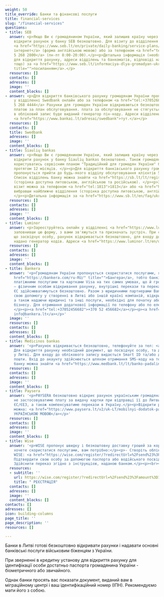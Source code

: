 ```yaml
---
weight: 50
title_override: Банки та фінансові послуги
title: financial-services
slug: "/financial-services"
questions:
- title: SEB
  answer: <p>Якщо Ви є громадянином України, який залишив країну через війну, Ви можете
    відкрити рахунок у банку SEB безкоштовно. Для візиту до відділення банку SEB реєструйтеся
    <a href="https://www.seb.lt/en/private/daily-banking/service-plans/book-meeting-time">через
    інтернет</a> (форма англійською мовою) або за телефоном <a href="tel:+37052682800">+370
    5 268 2800</a> (пн-пт 8:00-20:00).</p><p>Детальна інформація (необхідні документи
    для відкриття рахунку, адреси відділень та банкоматів, відповіді на поширені запитання,
    тощо) за <a href="https://www.seb.lt/informaciya-dlya-gromadyan-ukraini-yaki-zalishili-krainu-cherez-viynu"
    title="">посиланням</a>.</p>
  resources: []
  contacts: []
  adresses: []
  image: ''
  content_blocks: []
- answer: <p>Для відкриття банківського рахунку громадянам України пропонується зареєструватися
    у відділенні Swedbank онлайн або за телефоном <a href="tel:+37052684444">+370
    5 268 4444</a> Рахунки для громадян України відкриваються безкоштовно та не обкладаються
    платою за план обслуговування. плата за обслуговування не стягується. Для входу
    в обліковий запис буде виданий генератор пін-коду. Адреси відділень можна знайти
    <a href="https://www.bankai.lt/adresai/swedbank">тут.</a></p>
  resources: []
  contacts: []
  title: Swedbank
  adresses: []
  image: ''
  content_blocks: []
- title: Šiaulių bankas
  answer: <p>Якщо Ви є громадянином України, який залишив країну через війну, Ви можете
    відкрити рахунок у банку Šiaulių bankas безкоштовно. Також громадяни України можуть
    користуватись сервісним планом "Традиційний для громадян України" без комісії
    протягом 12 місяців. </p><p>Для відкриття банківського рахунку громадянам України
    пропонується прийти до будь-якого відділу обслуговування клієнтів Šiaulių bankas.
    Список відділень банку можна знайти <a href="https://sb.lt/lt/registracija-vizitui?filter=locations&amp;searchForLocation=&amp;works-weekends=false&amp;deposit-money=false&amp;service-type=branchAndBank&amp;works-full-day=false">тут</a>
    (сторінка доступна литовською, англійською та російською). </p><p>Записатися на
    візит можна за телефоном <a href="tel:1813">1813</a> або <a href="https://sb.lt/lt/registracija-vizitui?filter=locations&amp;searchForLocation=&amp;works-weekends=false&amp;deposit-money=false&amp;service-type=branchAndBank&amp;works-full-day=falseby">онлайн</a>
    вибравши найближче відділення (сторінка доступна литовською, англійською та російською).
    </p><p>Детальна інформація за <a href="https://www.sb.lt/en/faq/ukraina-ua" title="">посиланням</a>.</p>
  resources: []
  contacts: []
  adresses: []
  image: ''
  content_blocks: []
- title: Luminor
  answer: <p>Зареєструйтесь онлайн у відділенні <a href="https://www.luminor.lt/lt/stat-klientom-luminor#dannie-klienta">банку</a>,
    заповнивши цю форму, з вами зв'яжуться та призначать зустріч. При собі мати документ,
    що засвідчує особу, рахунок відкривається безкоштовно, для входу до системи буде
    надано генератор кодів. Адреси <a href="https://www.luminor.lt/en/opening-account-ukrainian-citizens">філій</a>.</p>
  resources: []
  contacts: []
  adresses: []
  image: ''
  content_blocks: []
- title: Bankera
  answer: '<p>Громадянам України пропонується скористатися послугами, які надає <a
    href="https://bankera.com/ru-RU/" title="">Бангера</a>, тобто банківським рахунком,
    платіжними послугами та картками Visa на тих самих умовах, що й громадянам ЄС
    – фізичним особам відкривання рахунку, внутрішні перекази та перекази в інші країни
    ЄС здійснюватимуться безкоштовно. Разом з юридичними партнерами Bankera пропонує
    свою допомогу у створенні в Литві або іншій країні компаній, відкриваючи рахунки,
    а також надаючи юридичні та інші послуги, необхідні для початку або перенесення
    бізнесу. Для отримання додаткової інформації по телефону або по електронній пошті:
    </p><p><a href="tel:+37052456682">+370 52 456682</a></p><p><a href="mailto: info@bankera.lt">
    info@bankera.lt</a></p>'
  image: ''
  resources: []
  contacts: []
  adresses: []
  content_blocks: []
- title: Medicinos bankas
  answer: '<p>Рахунок відкривається безкоштовно, телефонуйте за тел: <a href="tel:19300">19300</a>.
    Для відкриття рахунку необхідний документ, що посвідчує особу, та дозвіл на проживання
    у Литві. Для входу до облікового запису видається Smart ID та/або доступ до електронної
    пошти. Вхід до акаунту здійснюється шляхом отримання SMS-коду на телефон. Філії
    банку можна знайти <a href="https://www.medbank.lt/lt/banko-padaliniai">тут.</a></p>'
  resources: []
  contacts: []
  adresses: []
  image: ''
  content_blocks: []
- title: Paysera
  answer: '<p>PAYSERA безкоштовно відкриє рахунок українським громадянам та бізнесу,
    не застосовуватиме плату за видачу картки при відправці її до Литви та інших країн
    ЄС/ЄЕЗ, а також компенсуватиме перекази в Україну.</p><p>Відкрити рахунок в inetrnet
    можна: <a href="https://www.paysera.lt/v2/uk-LT/mobilnyi-dodatok-paysera">ІНФОРМАЦІЯ
    УКРАЇНСЬКОЮ МОВОЮ</a></p>'
  resources: []
  contacts: []
  adresses: []
  image: ''
  content_blocks: []
- title: Wise
  answer: '<p>WISE пропонує швидку і безкоштовну доставку грошей за кордон. Якщо ви
    хочете скористатися послугами, вам потрібно:</p><p>- Створіть обліковий запис
    WISE: <a href="https://wise.com/register/?redirectUrl=%2Fsend%23%3Famount%3D1000%26sourceCurrency%3DGBP%26targetCurrency%3DEUR%26fixedTarget%3Dfalse%26guaranteedFixedTarget%3Dfalse%26paymentOptionType%3DREGULAR&amp;country=LT&amp;fbclid=IwAR2ltUyX2SYoV_KBsBwpv6CxXL-YI5nIn1aJmwIH3ws4dc1QryST_rsYemY#/email">РЕЄСТРАЦІЯ</a></p><p>-
    Підтвердити свою особу за допомогою паспорта або водійського посвідчення;</p><p>-
    Здійснити переказ згідно з інструкцією, наданою банком.</p><p><br></p>'
  resources:
  - subtitle: ''
    url: https://wise.com/register/?redirectUrl=%2Fsend%23%3Famount%3D1000%26sourceCurrency%3DGBP%26targetCurrency%3DEUR%26fixedTarget%3Dfalse%26guaranteedFixedTarget%3Dfalse%26paymentOptionType%3DREGULAR&country=LT&fbclid=IwAR2ltUyX2SYoV_KBsBwpv6CxXL-YI5nIn1aJmwIH3ws4dc1QryST_rsYemY#/email
    title: " РЕЄСТРАЦІЯ"
  contacts: []
  adresses: []
  image: ''
  content_blocks: []
contacts: []
adresses: []
icon: building-columns
page_title: ''
page_description: ''
resources: []

---
```

Банки в Литві готові безкоштовно відкривати рахунки і надавати основні банківські послуги військовим біженцям з України.

При зверненні в кредитну установу для відкриття рахунку для ідентифікації особи достатньо паспорта громадянина України - біометричного або звичайного.

Однак банки просять вас показати документ, виданий вам в міграційному центрі і ваш ідентифікаційний номер (ІПН). Рекомендуємо мати його з собою.
